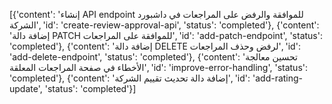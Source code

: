 [{'content': 'إنشاء API endpoint للموافقة والرفض على المراجعات في داشبورد الشركة', 'id': 'create-review-approval-api', 'status': 'completed'}, {'content': 'إضافة دالة PATCH للموافقة على المراجعات', 'id': 'add-patch-endpoint', 'status': 'completed'}, {'content': 'إضافة دالة DELETE لرفض وحذف المراجعات', 'id': 'add-delete-endpoint', 'status': 'completed'}, {'content': 'تحسين معالجة الأخطاء في صفحة المراجعات المعلقة', 'id': 'improve-error-handling', 'status': 'completed'}, {'content': 'إضافة دالة تحديث تقييم الشركة', 'id': 'add-rating-update', 'status': 'completed'}]
